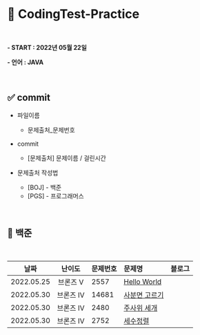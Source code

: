 # 🦜 CodingTest-Practice

</br>

**- START : 2022년 05월 22일**   

**- 언어 : JAVA**  

</br>

## ✅ commit 
- 파일이름
  * 문제출처_문제번호  
  
- commit  
  * [문제출처] 문제이름 / 걸린시간 

- 문제출처 작성법
  * [BOJ] - 백준 
  * [PGS] - 프로그래머스
  
</br>

## 📄 백준
</br>

날짜        |난이도  |문제번호 |문제명|블로그
:-------------------------:|:-------------------------:    |:------------------------- |:-------------------------   |:-------------------------:  
2022.05.25|브론즈 V |2557|[Hello World](https://github.com/mingyeong1203/CodingTest-Practice/blob/main/week1/src/HelloWorld.java) |  |
2022.05.30|브론즈 IV |14681|[사분면 고르기](https://github.com/mingyeong1203/CodingTest-Prac/blob/main/week01/BOJ_14681.java) |  |
2022.05.30|브론즈 IV |2480|[주사위 세개](https://github.com/mingyeong1203/CodingTest-Prac/blob/main/week01/BOJ_2480.java) |  |
2022.05.30|브론즈 IV |2752|[세수정렬](https://github.com/mingyeong1203/CodingTest-Prac/blob/main/week01/BOJ_2752.java) |  |
